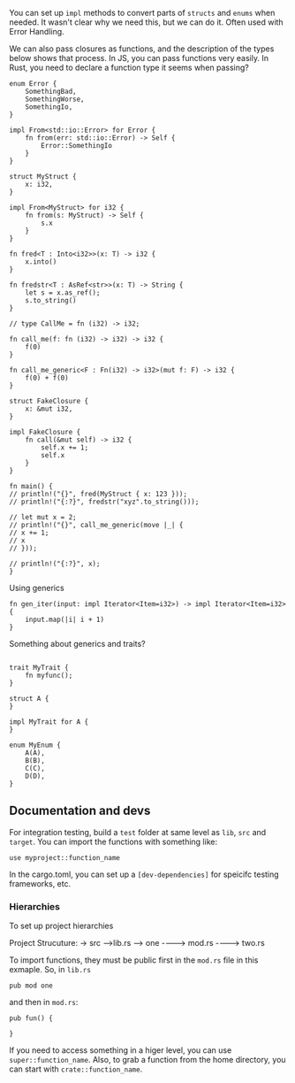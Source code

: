 You can set up `impl` methods to convert parts of `structs` and `enums` when needed. It wasn't clear why we need this, but we can do it. Often used with Error Handling.

We can also pass closures as functions, and the description of the types below shows that process. In JS, you can pass functions very easily. In Rust, you need to declare a function type it seems when passing? 

```
enum Error {
    SomethingBad,
    SomethingWorse,
    SomethingIo,
}

impl From<std::io::Error> for Error {
    fn from(err: std::io::Error) -> Self {
        Error::SomethingIo
    }
}

struct MyStruct {
    x: i32,
}

impl From<MyStruct> for i32 {
    fn from(s: MyStruct) -> Self {
        s.x
    }
}

fn fred<T : Into<i32>>(x: T) -> i32 {
    x.into()
}

fn fredstr<T : AsRef<str>>(x: T) -> String {
    let s = x.as_ref();
    s.to_string()
}

// type CallMe = fn (i32) -> i32;

fn call_me(f: fn (i32) -> i32) -> i32 {
    f(0)
}

fn call_me_generic<F : Fn(i32) -> i32>(mut f: F) -> i32 {
    f(0) + f(0)
}

struct FakeClosure {
    x: &mut i32,
}

impl FakeClosure {
    fn call(&mut self) -> i32 {
        self.x += 1;
        self.x
    }
}

fn main() {
// println!("{}", fred(MyStruct { x: 123 }));
// println!("{:?}", fredstr("xyz".to_string()));

// let mut x = 2;
// println!("{}", call_me_generic(move |_| {
// x += 1;
// x
// }));

// println!("{:?}", x);
}
```

Using generics
```
fn gen_iter(input: impl Iterator<Item=i32>) -> impl Iterator<Item=i32> {
    input.map(|i| i + 1)
}
```

Something about generics and traits?
```

trait MyTrait {
    fn myfunc();
}

struct A {
}

impl MyTrait for A {
}

enum MyEnum {
    A(A),
    B(B),
    C(C),
    D(D),
}
```

## Documentation and devs

For integration testing, build a `test` folder at same level as `lib`, `src` and `target`. You can import the functions with something like:
```
use myproject::function_name
```

In the cargo.toml, you can set up a `[dev-dependencies]` for speicifc testing frameworks, etc.

### Hierarchies

To set up project hierarchies

Project Strucuture:
-> src
-->lib.rs
--> one
----> mod.rs
----> two.rs

To import functions, they must be public first in the `mod.rs` file in this exmaple. So, in `lib.rs`
```
pub mod one
```
and then in `mod.rs`:
```
pub fun() {

}
```
If you need to access something in a higer level, you can use `super::function_name`. Also, to grab a function from the home directory, you can start with `crate::function_name`.